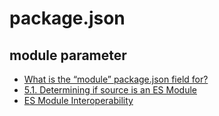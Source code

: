 # package.json

## module parameter

+ [What is the “module” package.json field for?](https://stackoverflow.com/questions/42708484/what-is-the-module-package-json-field-for)
+ [5.1. Determining if source is an ES Module](https://github.com/nodejs/node-eps/blob/4217dca299d89c8c18ac44c878b5fe9581974ef3/002-es6-modules.md#51-determining-if-source-is-an-es-module)
+ [ES Module Interoperability](https://github.com/nodejs/node-eps/blob/master/002-es-modules.md)
